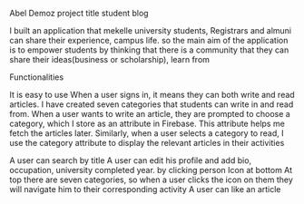   
Abel Demoz 
project title  student blog

  I built an application that mekelle university students, Registrars and almuni can share their
experience, campus life. so the main aim of the application is to empower students by thinking
  that there is a community that they can share their ideas(business or scholarship), learn from
  

Functionalities

It is easy to use
 When a user signs in, it means they can both write and read articles. I have created seven 
categories that students can write in and read from. When a user wants to write an article, 
they are prompted to choose a category, which I store as an attribute in Firebase. 
This attribute helps me fetch the articles later. Similarly, when a user selects a category to read,
I use the category attribute to display the relevant articles in their activities

A user can search by title
A user can edit his profile and add bio, occupation, university completed year.  by clicking person
    Icon at bottom
At top there are seven categories, so when a user clicks the icon on them they will navigate him to their 
    corresponding activity
A user can like an article


